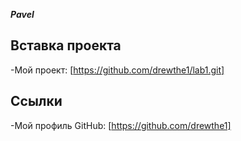 ***Pavel***


## Вставка проекта
-Мой проект: [https://github.com/drewthe1/lab1.git]

## Ссылки
-Мой профиль GitHub: [https://github.com/drewthe1]
